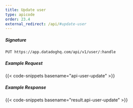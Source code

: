 ```yaml
---
title: Update user
type: apicode
order: 23.4
external_redirect: /api/#update-user
---
```


##### Signature
`PUT https://app.datadoghq.com/api/v1/user/:handle`
##### Example Request
{{< code-snippets basename="api-user-update" >}}
##### Example Response
{{< code-snippets basename="result.api-user-update" >}}